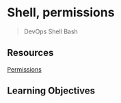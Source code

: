 # Shell, permissions

> DevOps
> Shell
> Bash

## Resources
[Permissions](https://intranet.alxswe.com/rltoken/aQmRB6ms-SDHUhqY0Rsa3g)

## Learning Objectives
